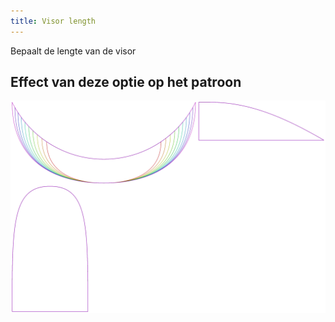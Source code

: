 ```yaml
---
title: Visor length
---
```


Bepaalt de lengte van de visor

## Effect van deze optie op het patroon

![Deze afbeelding toont het effect van deze optie door meerdere varianten die een andere waarde hebben voor deze optie te vervangen](holmes_visorlength_sample.svg "Effect van deze optie op het patroon")
